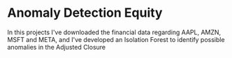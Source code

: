 # Anomaly Detection Equity

In this projects I've downloaded the financial data regarding AAPL, AMZN, MSFT and META, and I've developed an Isolation Forest to identify possible anomalies in the Adjusted Closure
